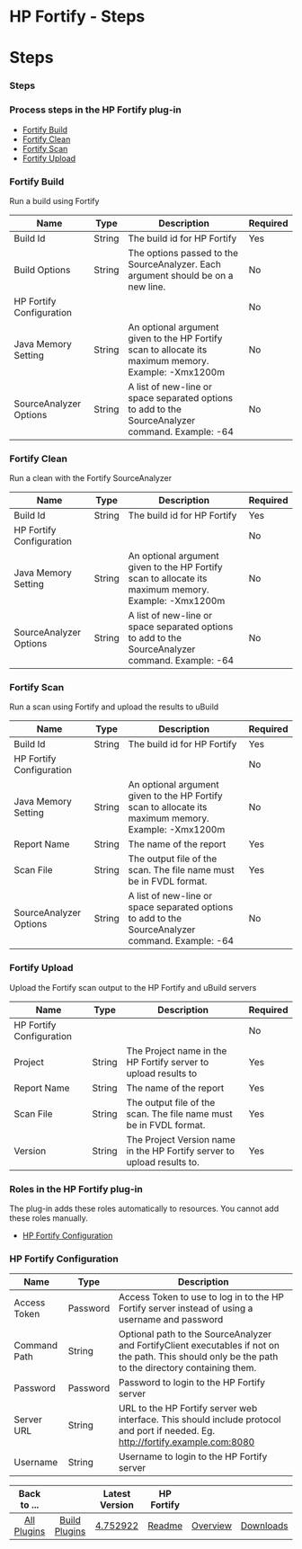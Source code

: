 
HP Fortify - Steps
==================

# Steps



### Steps




 



### Process steps in the HP Fortify plug-in


* [Fortify Build](#fortify_build)
* [Fortify Clean](#fortify_clean)
* [Fortify Scan](#fortify_scan)
* [Fortify Upload](#fortify_upload)




### Fortify Build


Run a build using Fortify




| Name | Type | Description | Required |
| --- | --- | --- | --- |
| Build Id | String | The build id for HP Fortify | Yes |
| Build Options | String | The options passed to the SourceAnalyzer. Each argument should be on a new line. | No |
| HP Fortify Configuration |  |  | No |
| Java Memory Setting | String | An optional argument given to the HP Fortify scan to allocate its maximum memory. Example: -Xmx1200m | No |
| SourceAnalyzer Options | String | A list of new-line or space separated options to add to the SourceAnalyzer command. Example: -64 | No |


### Fortify Clean


Run a clean with the Fortify SourceAnalyzer 




| Name | Type | Description | Required |
| --- | --- | --- | --- |
| Build Id | String | The build id for HP Fortify | Yes |
| HP Fortify Configuration |  |  | No |
| Java Memory Setting | String | An optional argument given to the HP Fortify scan to allocate its maximum memory. Example: -Xmx1200m | No |
| SourceAnalyzer Options | String | A list of new-line or space separated options to add to the SourceAnalyzer command. Example: -64 | No |


### Fortify Scan


Run a scan using Fortify and upload the results to uBuild




| Name | Type | Description | Required |
| --- | --- | --- | --- |
| Build Id | String | The build id for HP Fortify | Yes |
| HP Fortify Configuration |  |  | No |
| Java Memory Setting | String | An optional argument given to the HP Fortify scan to allocate its maximum memory. Example: -Xmx1200m | No |
| Report Name | String | The name of the report | Yes |
| Scan File | String | The output file of the scan. The file name must be in FVDL format. | Yes |
| SourceAnalyzer Options | String | A list of new-line or space separated options to add to the SourceAnalyzer command. Example: -64 | No |


### Fortify Upload


Upload the Fortify scan output to the HP Fortify and uBuild servers




| Name | Type | Description | Required |
| --- | --- | --- | --- |
| HP Fortify Configuration |  |  | No |
| Project | String | The Project name in the HP Fortify server to upload results to | Yes |
| Report Name | String | The name of the report | Yes |
| Scan File | String | The output file of the scan. The file name must be in FVDL format. | Yes |
| Version | String | The Project Version name in the HP Fortify server to upload results to. | Yes |




### Roles in the HP Fortify plug-in


The plug-in adds these roles automatically to resources. You cannot add these roles manually.



* [HP Fortify Configuration](#hp_fortify_configuration_role)



### HP Fortify Configuration




| Name | Type | Description |
| --- | --- | --- |
| Access Token | Password | Access Token to use to log in to the HP Fortify server instead of using a username and password |
| Command Path | String | Optional path to the SourceAnalyzer and FortifyClient executables if not on the path. This should only be the path to the directory containing them. |
| Password | Password | Password to login to the HP Fortify server |
| Server URL | String | URL to the HP Fortify server web interface. This should include protocol and port if needed. Eg. http://fortify.example.com:8080 |
| Username | String | Username to login to the HP Fortify server |





|Back to ...||Latest Version|HP Fortify |||
| :---: | :---: | :---: | :---: | :---: | :---: |
|[All Plugins](../../index.md)|[Build Plugins](../README.md)|[4.752922](https://raw.githubusercontent.com/UrbanCode/IBM-UCB-PLUGINS/main/files/HPFortify/Fortify-4.752922.zip)|[Readme](README.md)|[Overview](overview.md)|[Downloads](downloads.md)|
